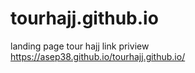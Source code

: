 # tourhajj.github.io
landing page tour hajj
link priview https://asep38.github.io/tourhajj.github.io/

